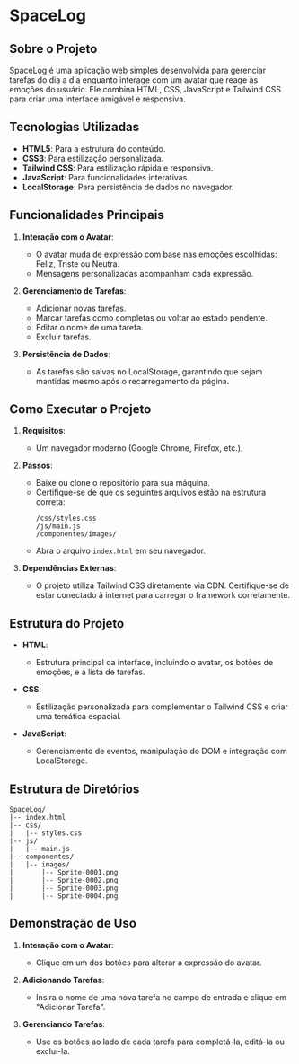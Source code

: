 # SpaceLog

## Sobre o Projeto

SpaceLog é uma aplicação web simples desenvolvida para gerenciar tarefas do dia a dia enquanto interage com um avatar que reage às emoções do usuário. Ele combina HTML, CSS, JavaScript e Tailwind CSS para criar uma interface amigável e responsiva.

## Tecnologias Utilizadas

- **HTML5**: Para a estrutura do conteúdo.
- **CSS3**: Para estilização personalizada.
- **Tailwind CSS**: Para estilização rápida e responsiva.
- **JavaScript**: Para funcionalidades interativas.
- **LocalStorage**: Para persistência de dados no navegador.

## Funcionalidades Principais

1. **Interação com o Avatar**:
   - O avatar muda de expressão com base nas emoções escolhidas: Feliz, Triste ou Neutra.
   - Mensagens personalizadas acompanham cada expressão.

2. **Gerenciamento de Tarefas**:
   - Adicionar novas tarefas.
   - Marcar tarefas como completas ou voltar ao estado pendente.
   - Editar o nome de uma tarefa.
   - Excluir tarefas.

3. **Persistência de Dados**:
   - As tarefas são salvas no LocalStorage, garantindo que sejam mantidas mesmo após o recarregamento da página.

## Como Executar o Projeto

1. **Requisitos**:
   - Um navegador moderno (Google Chrome, Firefox, etc.).

2. **Passos**:
   - Baixe ou clone o repositório para sua máquina.
   - Certifique-se de que os seguintes arquivos estão na estrutura correta:
     ```
     /css/styles.css
     /js/main.js
     /componentes/images/
     ```
   - Abra o arquivo `index.html` em seu navegador.

3. **Dependências Externas**:
   - O projeto utiliza Tailwind CSS diretamente via CDN. Certifique-se de estar conectado à internet para carregar o framework corretamente.

## Estrutura do Projeto

- **HTML**:
  - Estrutura principal da interface, incluindo o avatar, os botões de emoções, e a lista de tarefas.

- **CSS**:
  - Estilização personalizada para complementar o Tailwind CSS e criar uma temática espacial.

- **JavaScript**:
  - Gerenciamento de eventos, manipulação do DOM e integração com LocalStorage.

## Estrutura de Diretórios

```
SpaceLog/
|-- index.html
|-- css/
|   |-- styles.css
|-- js/
|   |-- main.js
|-- componentes/
|   |-- images/
|       |-- Sprite-0001.png
|       |-- Sprite-0002.png
|       |-- Sprite-0003.png
|       |-- Sprite-0004.png
```

## Demonstração de Uso

1. **Interação com o Avatar**:
   - Clique em um dos botões para alterar a expressão do avatar.

2. **Adicionando Tarefas**:
   - Insira o nome de uma nova tarefa no campo de entrada e clique em "Adicionar Tarefa".

3. **Gerenciando Tarefas**:
   - Use os botões ao lado de cada tarefa para completá-la, editá-la ou excluí-la.
